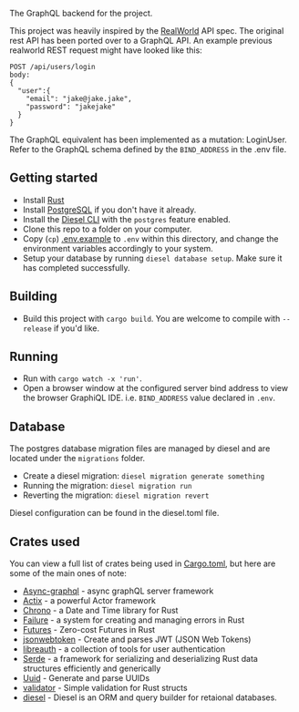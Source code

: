 The GraphQL backend for the project.

This project was heavily inspired by the [RealWorld](ihttps://realworld-docs.netlify.app/docs/intro) API spec. The original rest API has been ported over to a GraphQL API. An example previous realworld REST request might have looked like this:

```
POST /api/users/login
body:
{
  "user":{
    "email": "jake@jake.jake",
    "password": "jakejake"
  }
}
```

The GraphQL equivalent has been implemented as a mutation: LoginUser. Refer to the GraphQL schema defined by the `BIND_ADDRESS` in the .env file.

## Getting started

* Install [Rust](https://www.rust-lang.org/)
* Install [PostgreSQL](https://www.postgresql.org/) if you don't have it already.
* Install the [Diesel CLI](https://github.com/diesel-rs/diesel/tree/master/diesel_cli) with the `postgres` feature enabled.
* Clone this repo to a folder on your computer.
* Copy (`cp`) [.env.example](./.env.example) to `.env` within this directory, and change the environment variables accordingly to your system.
* Setup your database by running `diesel database setup`. Make sure it has completed successfully.

## Building
* Build this project with `cargo build`. You are welcome to compile with `--release` if you'd like.

## Running
* Run with `cargo watch -x 'run'`.
* Open a browser window at the configured server bind address to view the browser GraphiQL IDE. i.e. `BIND_ADDRESS` value declared in `.env`.

## Database
The postgres database migration files are managed by diesel and are located under the `migrations` folder.

* Create a diesel migration: `diesel migration generate something`
* Running the migration: `diesel migration run`
* Reverting the migration: `diesel migration revert`

Diesel configuration can be found in the diesel.toml file.

## Crates used 
You can view a full list of crates being used in [Cargo.toml](./Cargo.toml), but here are some of the main ones of note:

* [Async-graphql](https://github.com/async-graphql) - async graphQL server framework
* [Actix](https://actix.rs/) - a powerful Actor framework
* [Chrono](https://github.com/chronotope/chrono) - a Date and Time library for Rust
* [Failure](https://rust-lang-nursery.github.io/failure/) - a system for creating and managing errors in Rust
* [Futures](https://docs.rs/futures/0.1.25/futures/) - Zero-cost Futures in Rust
* [jsonwebtoken](https://github.com/Keats/jsonwebtoken) - Create and parses JWT (JSON Web Tokens)
* [libreauth](https://github.com/breard-r/libreauth) - a collection of tools for user authentication
* [Serde](https://serde.rs/) - a framework for serializing and deserializing Rust data structures efficiently and generically
* [Uuid](https://github.com/uuid-rs/uuid) - Generate and parse UUIDs
* [validator](https://github.com/Keats/validator) - Simple validation for Rust structs
* [diesel](https://diesel.rs/guides/getting-started.html) - Diesel is an ORM and query builder for retaional databases.